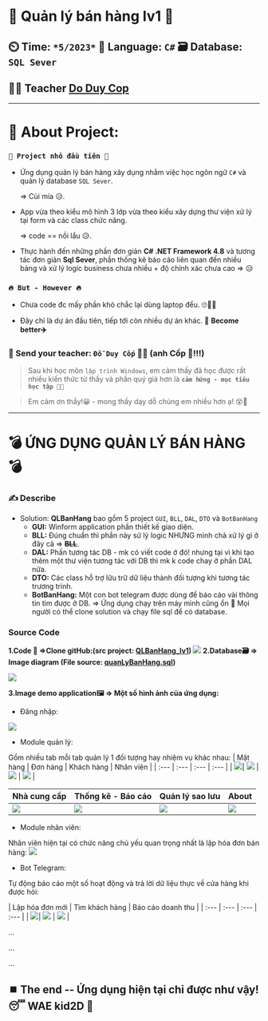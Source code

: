 # :wave: Quản lý bán hàng lv1   :wave:

## ⏲️ Time: `*5/2023*`  📄 Language: `C#`  🗃️ Database: `SQL Sever`  

## 👨‍🏫 Teacher [Do Duy Cop](https://github.com/duycop)

---

# 💬 About Project:

### `🌱 Project nhỏ đầu tiên 🌱`
- Ứng dụng quản lý bán hàng xây dụng nhằm việc học ngôn ngữ `C#` và quản lý database `SQL Sever`.

    => Cùi mía  😥.

- App vừa theo kiểu mô hình 3 lớp vừa theo kiểu xây dựng thư viện xử lý tại form và các class chức năng. 

    => code == nồi lẩu 😥.

- Thực hành đến những phần đơn giản **C# .NET Framework 4.8** và tương tác đơn giản **Sql Sever**, phần thống kê báo cáo liên quan đến nhiều bảng và xử lý logic business chưa nhiều + độ chính xác chưa cao => 😥

### `🔥 But - However 🔥`
- Chưa code đc mấy phần khó chắc lại dùng laptop đểu. 🙄🤣🤪

- Đây chỉ là dự án đầu tiên, tiếp tới còn nhiều dự án khác. :sunrise_over_mountains: **Become better✈️**

### 🥰 Send your teacher: `Đỗ Duy Cốp` 👨‍🏫 (anh Cốp 🤗!!!)
> Sau khi học môn `lập trình Windows`, em cảm thấy đã học được rất nhiều kiến thức từ thầy và phần quý giá hơn là **`cảm hứng - mục tiêu học tập 👨‍🎓 `**

> Em cảm ơn thầy!😀 - mong thầy dạy dỗ chúng em nhiều hơn ạ! 😵💫
---

# 💣 ỨNG DỤNG QUẢN LÝ BÁN HÀNG 💣

### ✍️ Describe
- Solution: **QLBanHang** bao gồm 5 project `GUI`, `BLL`, `DAL`, `DTO` và `BotBanHang`
    -  **GUI:** Winform application phần thiết kế giao diện.
    -  **BLL:** Đúng chuẩn thì phần này sử lý logic NHƯNG mình chả xử lý gì ở đây cả => **~~BLL~~**.
    -  **DAL:** Phần tương tác DB - mk có viết code ở đó! nhưng tại vì khi tạo thêm một thư viện tương tác với DB thì mk k code chay ở phần DAL nữa.
    -  **DTO:** Các class hỗ trợ lữu trữ dữ liệu thành đối tượng khi tương tác trương trình.
    -  **BotBanHang:** Một con bot telegram được dùng để báo cáo vài thông tin tìm được ở DB.
 => Ứng dụng chạy trên máy mình cũng ổn 🤭 Mọi người có thể clone solution và chạy file sql để có database.
### Source Code

<b>1.Code 🧾 =>Clone gitHub:(src project: [QLBanHang_lv1]())  </b>
<img src="severe pro" with= 250>
**2.Database🗃️ => Image diagram (File source: [quanLyBanHang.sql]())**

<img src="diagram" with= 250>

**3.Image demo application🖼️ => Một số hình ảnh của ứng dụng:**
- Đăng nhập:
<img src="diagram" with= 250>

- Module quản lý:

Gồm nhiều tab mỗi tab quản lý 1 đối tượng hay nhiệm vụ khác nhau:
| Mặt hàng | Đơn hàng | Khách hàng | Nhân viên |
| :--- | :--- | :--- | :--- |
| <img src="diagram" with= 250>| <img src="diagram" with= 250> | <img src="diagram" with= 250> | <img src="diagram" with= 250> |

| Nhà cung cấp | Thống kê - Báo cáo | Quản lý sao lưu | About |
| :--- | :--- | :--- | :--- |
| <img src="diagram" with= 250>| <img src="diagram" with= 250> | <img src="diagram" with= 250> | <img src="diagram" with= 250> |

- Module nhân viên:

Nhân viên hiện tại có chức năng chủ yếu quan trọng nhất là lập hóa đơn bán hàng:
<img src="diagram" with= 450>

- Bot Telegram:

Tự động báo cáo một số hoạt động và trả lời dữ liệu thực về cửa hàng khi được hỏi:

| Lập hóa đơn mới | Tìm khách hàng | Báo cáo doanh thu | 
| :--- | :--- | :--- | :--- |
| <img src="diagram" with= 250>| <img src="diagram" with= 250> | <img src="diagram" with= 250> |

...

...

...

## ⏹️ The end -- Ứng dụng hiện tại chỉ được như vậy! 😴 WAE kid2D 👋


